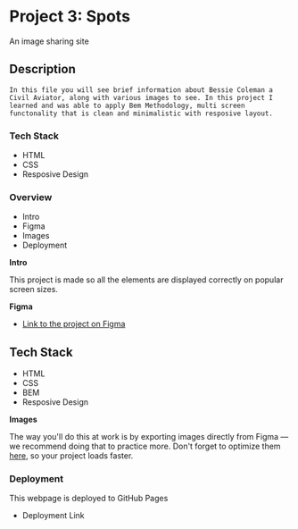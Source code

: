 # Project 3: Spots

An image sharing site

## Description

    In this file you will see brief information about Bessie Coleman a Civil Aviator, along with various images to see. In this project I learned and was able to apply Bem Methodology, multi screen functonality that is clean and minimalistic with resposive layout.

### Tech Stack

- HTML
- CSS
- Resposive Design

### Overview

- Intro
- Figma
- Images
- Deployment

**Intro**

This project is made so all the elements are displayed correctly on popular screen sizes.

**Figma**

- [Link to the project on Figma](https://www.figma.com/file/BBNm2bC3lj8QQMHlnqRsga/Sprint-3-Project-%E2%80%94-Spots?type=design&node-id=2%3A60&mode=design&t=afgNFybdorZO6cQo-1)

## Tech Stack

- HTML
- CSS
- BEM
- Resposive Design

**Images**

The way you'll do this at work is by exporting images directly from Figma — we recommend doing that to practice more. Don't forget to optimize them [here](https://tinypng.com/), so your project loads faster.

### Deployment

This webpage is deployed to GitHub Pages

- Deployment Link
